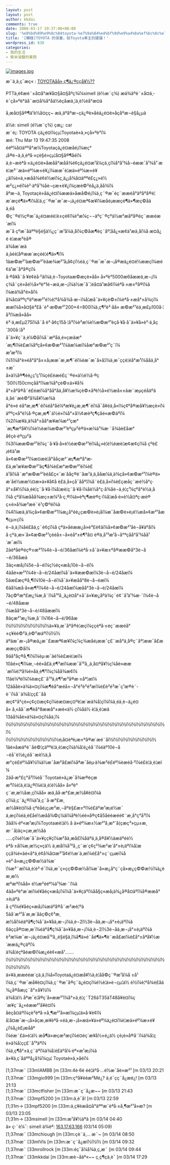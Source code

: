 ```yaml
---
layout: post
layout: post
author: kkdai
comments: true
date: 2008-03-17 19:37:00+00:00
slug: '%e8%bd%89%e9%8c%84toyota-%e7%9a%84%e4%bf%9d%e9%a4%8a%ef%bc%8c%e7%b5%a6toyota%e8%bb%8a%e4%b8%bb%e7%9a%84%e5%bb%ba%e8%ad%b0%ef%bc%81'
title: '[轉錄]TOYOTA 的保養，給Toyota車主的建議！'
wordpress_id: 830
categories:
- 我的生活
- 柴米油鹽的東西
---
```


[![images.jpg](http://farm4.static.flickr.com/3179/2328876167_64f7c43ce9.jpg)](http://www.flickr.com/photos/27643002@N00/2328876167/)

 

æ¨ä¸ä¸ç¯æç« : [TOYOTAåå» ç¶­ä¿®ççå¥½??](http://www.evanlin.com/blog/archives/000959.html)

 

PTTä¸é¢æè¨±å¤å°æ¥­å¤§å¤§åºç¾ï¼simell (é½æ¨ç¾) æä¾äºè¨±å¤ä¸­è¯çå»ºè­°ãå¨æ­¤å¾å°åä½èçåæä¸¦ä¸è½éå°æ­¤ã

 

å¸æå¤§å®¶ä¹è½å¤çç~ æä¸äºåºæ¬çä¿®è»å­èä¿é¤è»å­çåºæ¬è§å¿µã

 

 

ä½è: simell (é½æ¨ç¾) çæ¿: car      
æ¨é¡: TOYOTA çä¿é¤ï¼çµ¦Toyotaè»ä¸»çå»ºè­°ï¼       
æé: Thu Mar 13 19:47:35 2008       
ééº¼å¤äººå°æ¼Toyotaçä¿é¤æåé¡ï¼æç°¡å®è¬ä¸ä¸èªå·±çè§é»çµ¦å¤§å®¶åèï¼       
ä¸è¬æèªå·±ä¿é¤è»å­æåå°æåå¾é¢çä¿é¤æ¹å¼çä¸çï¼å°å¹¾å¬éææ¯å¹¾å¹´æ       
è¦æ³¨æä»éº¼æ±è¥¿ï¼ææ¯è¦æä»éº¼æ±è¥¿ãï¼è»ä¸»æåå¾é¢é½æï¼ç¸ä¿¡å¾å¤äººé£ç¿»é½       
æ²ç¿»éï¼è²·äºå¹¾åè¬çæ±è¥¿ï¼çæè©²éå¿ä¸åå¾ï¼       
åºæ¬ä¸ Toyotaçè»å­ä¿é¤ï¼ææä»åæå©é¡ï¼ä¸ç¨®æ¯éç¨ææéå°äºåºå®è¦       
æ´æçé¶ä»¶ï¼å¦ä¸ç¨®æ¯æ¯æ¬¡ä¿é¤æª¢æ¥ï¼æåé¡ææçé¶ä»¶æç©åã       
ä¸éå©ç¨®é½ç®æ¯ä¿é¤æéè¦è±çé¢ï¼è³æ¼ç¬¬äºç¨®çºä½æ²æåºå®éç¨ææéæ´æï¼       
æ¯å çºæ¯åäººé§é§ä½¿ç¨æ¹å¼ä¸åï¼ç©åæ¶èç¨åº¦åå¿«æ¢ä¹æä¸åï¼å æ­¤å¿é è¦ææ³èå®       
ä¾åæ´æã       
ä¸ãéè¦å®ææ´æçéè¦é¶ä»¶ï¼       
1ãæ©æ²¹ãæ©æ²¹èãæ¾æ²¹å¡å¢çï½éä¸ç¨®æ¯æ¯æ¬¡å®æä¿é¤é½ææçï¼æé¢ä¹æ¯åºå®çï¼       
å·®å¥å¨å·¥é¢èå·²ãï¼ä¸è¬Toyotaæ©æçè»åå» å»ºè­°5000æ6åææä¸æ¬¡ï¼       
ç¾å¨çè»åé½å»ºè­°1è¬æä¸æ¬¡ï¼ä½æ¯å¯¦éå¤ä¹æå¢ï¼èªå·±æ±ºå®ï¼ã       
ï¼æä¾å°é»å­ï¼ å¾å¤äººçºäºææ²¹é½è¦ºå¾å¾å·æ¬ï¼å¦æå¯ä»¥çè©±ï¼èªå·±æå°±å¾çï¼       
ææï¼å»å¤§è³£å ´è²·æ©æ²¹200*4=800ï¼ä¸ç¶²è²·åå» æ©æ²¹èä¸æ£µ100å·¦å³ï¼æå»åå»        
è²·ä¸æ£µ275ï¼å¨å è²·å¢ç15å·¦å³ï¼è³æ¼è½æ©æ²¹èçå·¥å·å¯ä»¥å»è²·ä¸åç´300å·¦å³       
å¯ä»¥ç¨ä¸è¼©å­ï¼å¨æºåä¸é»çæãæ°´æ¡¶ï¼è£æ¼åºçå»¢æ©æ²¹ï¼ãæ¼æï¼åæ°æ©æ²¹ç¨ï¼       
æ¹æ³ï¼       
ï¼1ï¼å°è»éå°å°å±±å¡ææ¯æ¸æ¶¯éï¼éæ¯æ¯å»å¦ï¼ä¸æ¯ççè¦éå°æ¹ï¼ååä¸å°±æ¯       
å»ä½å®¶éè¿ç¹ç¹ï¼çé£éæé£ç¨®é«ä½è½å·®ç´50ï½150cmçåå°ï¼æ¾å°çè©±ä»¥å¾       
å°±åºå®å¨é£éæï¼å°åå°åä¸å¥½æ¾çè©±åªè½å»é½æå±±ãæ¨æµç­éåäºã       
ä¸­åé¨æè©²å¾å¥½æ¾ã       
å°è»é ­éå°æ¸æ¶¯éï¼éå°åè¼ªæ¥è¿æ¸æ¶¯éï¼å¯å¥éä¸å»ï¼ç¢ºå®æå¥½æçè»ï¼       
äººç«å°è½å·®çæ¸æ¶¯ä½é»ï¼å°±å½¢æèªç¶çåé«æ©äºï¼       
ï¼2ï¼æ¥ä¸ä¾å°±åå°æ¥æ¼æ²¹çæ°´æ¡¶æºå¥½ï¼è½éæ¼æ©æ²¹èºçµ²è®ä»æ¼ä¹¾æ·¨å¾ãè£åæ°       
å¢çè·èºçµ²ã       
ï¼3ï¼ææ©æ²¹èï¼ç¨å·¥å·å»è½éæ©æ²¹èï¼å¿«è¦è½éæè¦æ¢æ¢çï¼å çºè£¡é¢ä¹æ       
å»¢æ©æ²¹ï¼æ­¤æè¦å°ååçæ°´æ¡¶æºå°æ­£ä¸æ¹æ¥æ©æ²¹ãç¶å¾è£æ°æ©æ²¹èï¼è£       
ä¹åï¼å¨æ°æ©æ²¹èéå£ç«¯æ´ååç®é¨åæ¹ä¸ä¸ååæ¼ä¸ä¾çå»¢æ©æ²¹ï¼è®ä»       
æ´åé½ææ½¤æ»ä»¥å¢å è£ä¸å»çå¯ååº¦ï¼å¨è£ä¸å»ï¼è£çæåç¨æè½å°ç·       
å°±å¥½ï¼ä¸éè¦ç¨å·¥å·ï¼å¦æè¦ç¨å·¥å·ï¼åè½å°ç·å¾åè¬ä¸è¦ç¹¼çºå°è½ä¸å       
ï¼å çºå¼æååå¾æç±æ¼²å·ç¸®ï¼ä»èªç¶æè®ç·ï¼å¦æå·è»è½å¤ªç·æè®       
ç±è»å¾æ²æè¨è¹ç©ºéï¼ã       
ï¼4ï¼æä¸ä¾çå»¢æ©æ²¹ï¼æ¿å°éè¿çæ©è»è¡åï¼æ¯åæ©è»è¡é½æå»¢æ²¹åæ¶çµ±çï¼       
è¬ä¸ä¸ï¼åé£åä¸ç¨é¢çï¼å çºä»åéææ¿å»è³£é¢ãï¼å»¢æ©æ²¹åè¬å¥äºåï¼       
å çºä¸æ»´å»¢æ©æ²¹çééå±¬å«éå°±è¶³å¤ è®ä¸å¹³æ¹å¬å°ºçåå°å¹¾åå¹´æ¯æï¼       
2ãèªåè®éç®±æ²¹ï¼4è¬å¬é/36åæï¼èªå·±å¯ä»¥æ±ºå®ææ©å°3è¬å¬é/36åæã       
3ãç«æå¡ï¼5è¬å¬éï¼ç½éç«æå¡10è¬å¬éï¼       
4ãåè»æ²¹ï¼4è¬å¬é/24åæï¼å¯ä»¥ææ©æï¼3è¬å¬é/24åæï¼       
5ãæ­£æç®å¸¶ï¼10è¬å¬éï¼å¯ä»¥æåå°8è¬å¬éæï¼       
6ãå¼æå·å»æ¶²ï¼4è¬å¬é/24åæï¼æåå°3è¬å¬é/24åæï¼       
7ãç©ºæ°£æ¿¾æ¸å¨ï¼å¹³å¸¸ä¿é¤å°±å¯ä»¥æ¿åºä¾ç¨é¢¨å¹ä¹¾æ·¨ï¼4è¬å¬é/48åææ       
ï¼æåå°3è¬å¬é/48åææï¼       
8ãçæ²¹æ¿¾æ¸å¨ï¼16è¬å¬é/96åæ       
ï½ï½ï½ï½ï½ï½ï½ï½ï½ä»¥ä¸æ¯åºå®è¦æçï¼ççèªå·±éç¨ææéå°±ç¥éè©²ä¸è©²æäºï½ï½ï½       
äºãæ¯æ¬¡å®æä¿æ¨£ææª¢æ¥ï¼ç¼ç¾æåé¡ææ¯ç£¨æå°ä¸å®ç¨åº¦ææ¯å£æææçç©åï¼       
9ãå³åç®å¸¶ï¼ï¼èµ·æ¯ãé¾è£æè¦æï¼       
10ãé»ç¶ï¼æ¸¬éé»å£ä¸è¶³æï¼ææ¯å¹³å¸¸ä¸å¤ªå¥½ç¼åè»ææ´æï¼è¦ºå¾é»åä¸è¶³ï¼ç¼åå¾æ¢ï¼       
11ãè¼ªèï¼ï¼èæç£¨å¹³ä¸è¶³æ³å®æ·±åº¦æï¼       
12ãååè»ä¾ä»¤çï¼æ¶èå°æéå±¬å°é³è²é³æï¼é£è²é³æ¯ç¹æ®è¨­è¨ï¼å¨ä¾å¦çç£¨åå       
æç¢°å°çè»ç¢ç¤æç¢çï¼èæ­¤æç¤ºè¦æ´æä¾å¦çï¼ï¼ä¸éä¸è¬ä¿é¤       
å» å¸«åå¨æ¶èå°8ææå°±æè«ä½ çï¼åä½ è¦ä¸è¦æã       
13ãå¾åè»ä¾ä»¤çï¼åä¸ï¼       
ï½ï½ï½ï½ï½ï½ï½ï½ï½ï½ï½ï½ï½ï½ï½ï½ï½ï½ï½ï½ï½ï½ï½ï½ï½ï½ï½ï½ï½ï½ï½ï½ï½ï½       
ï½ï½ï½ï½ï½ï½ï½ï½ï½ï½ï½é¡å¤èªè¡æ±ºå®æ´æé¨åï½ï½ï½ï½ï½ï½ï½ï½ï½ï½       
1ãè»å­æäºé¨åè©¦çäººè¦ä¸è¦æçï¼ä¾å¦é¿éå¨ï¼éäº10è¬å¬éå¯è½é¿éå¨æè½ä¸å       
æ°çé£éº¼å¥½ï¼ä½æ¯åæ²å£æï¼åªæ¯åèµ·ä¾æ²é£éº¼èæèå·²ï¼é£è¦ä¸è¦æï¼       
2ãå·æ°£ç°å³ï¼éå¨Toyotaè»ä¿æ¯å¾æ®éçææ³ï¼è¦ä¸è¦ä¿®ï¼è¦ä¸è¦è½åå» å»ºè­°       
ç¨æ¸æ½åæ¸çï¼åå» æä¸åå·æ°£æ¸æ½å¥é¤ï¼ã       
ç­ï¼ä¸ç¨ä¿®ï¼ä¹ä¸ç¨å·æ°£æ¸æ½å¥é¤ï¼å çºéåé¡ç¡æ³æ¸¬åºè§£æ±ºï¼é£äºæ¹æ¡é½æ¯       
ä¸æçï¼éä¸é£å­é½æåå¾©ç¼ãï¼åªè½éè»å®ç¢å5åééæéé¢¨æ¸å°ç°å³ï¼       
3ãå¼·èº«æ¹æ¡ï¼Toyotaæè¦ä½ å ä»éº¼æ±½æ²¹å¸æ°´å(çæç³»çµ±æ¸æ·¨å)ãç»çæ¸æ½åã       
.....ç­ï¼é½æ¯å¯ä»¥çç¥çï¼æ²åä¸æå£ï¼åäºä¸ä¸å®å¥½ãæäºéè½       
èªå·±åï¼æ¸æ½ç»çä½ ä¸æåï¼å¹³å¸¸ç¨æ´ç¢ç²¾æ²æ´å°±è¡äºï¼å¦æ       
ççå¾é«ãé«å°ä¸é¢å¾å¤æ²¹å¢é½æ´ä¸æï¼é£å°±ç¨çµæï¼å
»è²·å»æ¿ç©©æ½ä¾æ´       
ï¼æ³¨æï¼ä¸è¦è²·é¯ï¼ä¸æ¯ç»çç©©æ½åï¼æ¯å»æ¿å°ç¨çå»æ¿ç©©æ½ï¼ä¿è­æ¸æ½       
æºæºï¼åå» é½æ²ééº¼ä¹¾æ·¨ï¼ã       
4ãå»ºè­°æ´æï¼é¥åéç«æå¡ï¼ï¼å¯ä»¥çäºï¼åå§ç«æå¡ä¾¿å®å¤äºï¼å®ææå°±è¡äºã       
å çºï¼é¥åéç«æå¡ï¼æäºå®å¨æ²æè¦ºã       
5ãå´æ²¹å´æ¸æ´åãç©ç¢³æ¸æ½åï¼éäºå¶ç¾å¯ä»¥åä¸æ¬¡ï¼ä¸è¬2ï½3è¬åä¸æ¬¡å°±è¡äºï¼ã       
6ãççå®¤æ¸æ´ï¼éäºå¶ç¾å¯ä»¥åä¸æ¬¡ï¼ä¸è¬2ï½3è¬åä¸æ¬¡å°±è¡äºï¼ã       
è³æ¼æ¯æ¬¡ä¿é¤æå¹³å¸¸é§é§ä¸­ï¼å¶ä»é¨åé¶ä»¶è¨æå£æï¼é£å°±åªå¥½æ´ææä¿®çäºï¼       
ä¾å¦éçªåéæ©ï¼æ¿éè¢«æå¹.......       
ï½ï½ï½ï½ï½ï½ï½ï½ï½ï½ï½ï½ï½ï½ï½ï½ï½ï½ï½ï½ï½ï½ï½ï½ï½ï½ï½ï½ï½ï½ï½ï½ï½ï½ï½ï½ï½ï½       
ä»¥ä¸ææééæ´çä¸ä¸ï¼å»Toyotaä¿é¤æå¥½ä¸è¦åå©ç¨®æ¹å¼å ±å¹       
ï¼ä¸ç¨®æ¯æå¥é¤çï¼ä¸ç¨®æ¯å®ç¨ä¿é¤çï¼é½è¦ä»è¬çµ¦ä½ è½ï¼è¦ºå¾é£åä¾¿å®åæ¡ç¨å°±å¥½ï¼       
ä¾å¦ä½ åªæ¯è¦å®ç´å»ææ²¹ï¼å°±ä¸è¦ç¨T26ãT35ãT48å¥é¤ï¼ç´æ¥ç¨å¿«éææ²¹å¥é¤ï¼       
åèçå¤äºï¼çè³èªå·±å¸¶æ²¹å»æï¼çµ¦ä»å·¥é¢ï¼       
å¦å¤æ¯æ¬¡å»åçæ¸æ¥èªå·±éä¸æ¬¡å»æä»¥ä»éº¼ä¿é¤ï¼è¦æä»éº¼æ±è¥¿ï¼å¿è£¡æååº       
ï¼éæ¨£ä»è¦ä½ æå¶ä»æçæ²æçï¼é¤éç´æ¥å½±é¿ä½ çè¡è»å®å¨ï¼ä¾å¦çè»ä¾å¦çç£¨å¹³äºï¼       
ï¼ä¸ç¶å°±ä¸ç¨äºï¼ä¾å¦é£äºå¼·èº«æ¹æ¡ï¼ã       
ä»¥ä¸ç´åäººå¿å¾ï¼çµ¦ Toyotaè»ä¸»åèï¼

 

    
[1;37mæ¨ [33mIAMBB [m [33m:4è·6é éè¦äºå·...é½æ¯åè»æ²¹ [m 03/13 20:21       
[1;37mæ¨ [33mgio999 [m [33m:çºå¥ééæ²Mé¿? ä¸é¯çç¨å¿æé¿! [m 03/13 21:13       
[1;37mæ¨ [33mctfisher [m [33m:æ¨ç¨å¿æ~~ [m 03/13 21:43       
[1;37mæ¨ [33mpf5200 [m [33m:ä¸­è¯å! [m 03/13 22:59       
[1;31m-> [33mpf5200 [m [33m:ä¸ç¥éæå¤å°äººæ¯èªå·±å¸¶æ²¹å»æ? [m 03/13 23:05       
[1;31m-> [33msimell [m [33m:æ¹å¥½äºã [m 03/14 04:40       
â» ç·¨è¼¯: simell ä¾èª: [163.17.63.166](http://163.17.63.166) (03/14 05:09)       
[1;37mæ¨ [33mchiough [m [33m:ç­è¨ä¸­... æ¨~ [m 03/14 08:50       
[1;37mæ¨ [33mIVIs [m [33m:æ¨ç¨å¿æï½ï½ï½ [m 03/14 09:32       
[1;37mæ¨ [33mrollrock [m [33m:éç¯å¼å¾ä¸ç,æ¨ [m 03/14 09:44       
[1;37mæ¨ [33mkkdai [m [33m:æè¬åäº«~~ ç¸ç¶çä¸­è¯ [m 03/14 17:29
